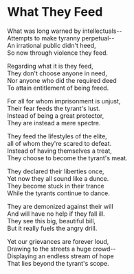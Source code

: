 # What They Feed

What was long warned by intellectuals--  
Attempts to make tyranny perpetual--  
An irrational public didn't heed,  
So now through violence they feed.

Regarding what it is they feed,  
They don't choose anyone in need,  
Nor anyone who did the required deed  
To attain entitlement of being freed.

For all for whom imprisonment is unjust,  
Their fear feeds the tyrant's lust.  
Instead of being a great protector,  
They are instead a mere spectre.

They feed the lifestyles of the elite,  
all of whom they're scared to defeat.  
Instead of having themselves a treat,  
They choose to become the tyrant's meat.

They declared their liberties once,  
Yet now they all sound like a dunce.  
They become stuck in their trance  
While the tyrants continue to dance.

They are demonized against their will  
And will have no help if they fall ill.  
They see this big, beautiful bill,  
But it really fuels the angry drill.

Yet our grievances are forever loud,  
Drawing to the streets a huge crowd--  
Displaying an endless stream of hope  
That lies beyond the tyrant's scope.
